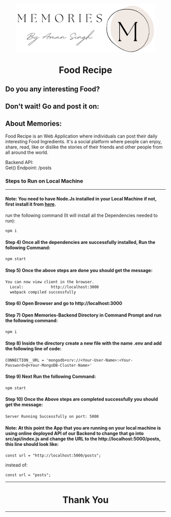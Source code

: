 <div align="center">
  <img align="center" src="./images/logo.png" alt="Error 404" height="150">
  <h1 align="center">Food Recipe</h1>
</div>

<h2>Do you any interesting Food?</h2>
<h2>Don't wait! Go and post it on: </h2>

## About Memories:
Food Recipe is an Web Application where individuals can post their daily interesting Food Ingredients. It's a social platform where people can enjoy, share, read, like or dislike the stories of their friends and other people from all around the world.

Backend API:
<br>
Get() Endpoint: /posts
<br>

### Steps to Run on Local Machine

***

#### Note: You need to have Node.Js installed in your Local Machine if not, first install it from <a href="https://nodejs.org/en/">here</a>.
run the following command (It will install all the Dependencies needed to run):
```
npm i
```
#### Step 4) Once all the dependencies are successfully installed, Run the following Command:
```
npm start
```
#### Step 5) Once the above steps are done you should get the message:
    You can now view client in the browser.
      Local:            http://localhost:3000 
      webpack compiled successfully
#### Step 6) Open Browser and go to http://localhost:3000
#### Step 7) Open Memories-Backend Directory in Command Prompt and run the following command:
```
npm i
```
#### Step 8) Inside the directory create a new file with the name .env and add the following line of code:
```
CONNECTION__URL = 'mongodb+srv://<Your-User-Name>:<Your-Password>@<Your-MongoDB-Cluster-Name>'
```
#### Step 9) Next Run the following Command: 
```
npm start
```
#### Step 10) Once the Above steps are completed successfully you should get the message:
  ```Server Running Successfully on port: 5000```
#### Note: At this point the App that you are running on your local machine is using online deployed API of our Backend to change that go into src/api/index.js and change the URL to the http://localhost:5000/posts, this line should look like:
```
const url = "http://localhost:5000/posts";
```
instead of: 
```
const url = "posts";
```
***

<h1 align="center">Thank You</h1>

***